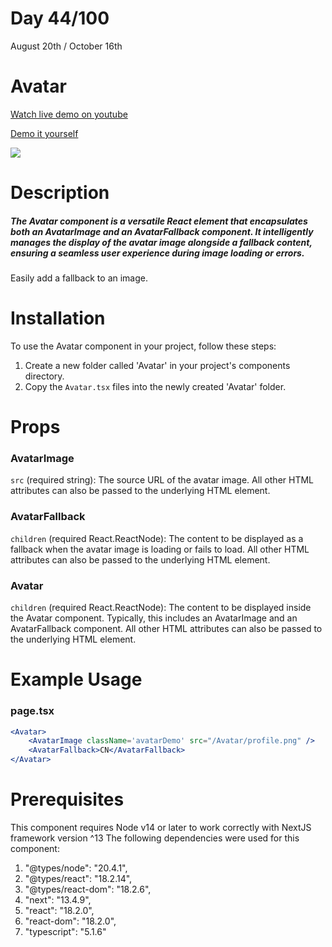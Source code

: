 # Day 44/100

August 20th / October 16th

# Avatar
<a href="https://youtu.be/atePQYxreVQ" target="_blank">Watch live demo on youtube</a>

<a href="https://100daysofcomponents.netlify.app/Avatar" target="_blank">Demo it yourself</a>

<a href="https://100daysofcomponents.netlify.app/Avatar" target="_blank"><img src="https://cdn.discordapp.com/attachments/715319623637270638/1143146579721732126/image.png"/></a>  

# Description 
##### The Avatar component is a versatile React element that encapsulates both an AvatarImage and an AvatarFallback component. It intelligently manages the display of the avatar image alongside a fallback content, ensuring a seamless user experience during image loading or errors.
Easily add a fallback to an image.

# Installation 

To use the Avatar component in your project, follow these steps:

1. Create a new folder called 'Avatar' in your project's components directory.
2. Copy the `Avatar.tsx` files into the newly created 'Avatar' folder.

# Props 
### AvatarImage
`src` (required string): The source URL of the avatar image.
All other HTML attributes can also be passed to the underlying HTML element.
### AvatarFallback
`children` (required React.ReactNode): The content to be displayed as a fallback when the avatar image is loading or fails to load.
All other HTML attributes can also be passed to the underlying HTML element.
### Avatar
`children` (required React.ReactNode): The content to be displayed inside the Avatar component. Typically, this includes an AvatarImage and an AvatarFallback component.
All other HTML attributes can also be passed to the underlying HTML element.


# Example Usage
### page.tsx
```jsx
<Avatar>
    <AvatarImage className='avatarDemo' src="/Avatar/profile.png" />
    <AvatarFallback>CN</AvatarFallback>
</Avatar>
```

# Prerequisites
This component requires Node v14 or later to work correctly with NextJS framework version ^13
The following dependencies were used for this component:
1. "@types/node": "20.4.1",
2. "@types/react": "18.2.14",
3. "@types/react-dom": "18.2.6",
4. "next": "13.4.9",
5. "react": "18.2.0",
6. "react-dom": "18.2.0",
7. "typescript": "5.1.6"